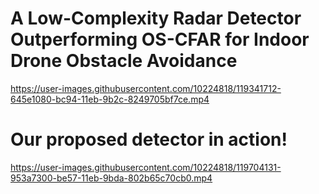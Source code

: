 # A Low-Complexity Radar Detector Outperforming OS-CFAR for Indoor Drone Obstacle Avoidance

https://user-images.githubusercontent.com/10224818/119341712-645e1080-bc94-11eb-9b2c-8249705bf7ce.mp4

# Our proposed detector in action!
https://user-images.githubusercontent.com/10224818/119704131-953a7300-be57-11eb-9bda-802b65c70cb0.mp4







